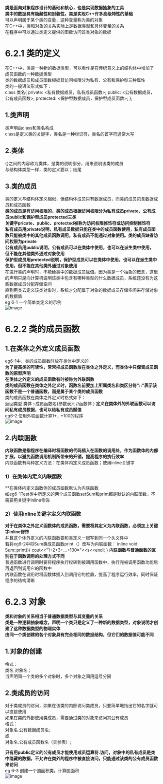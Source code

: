 **类是面向对象程序设计的基础和核心，也是实现数据抽象的工具**  
**类中的数据具有隐藏性和封装性，类是实现C++许多高级特性的基础**  
可以声明属于某个类的变量，这种变量称为类的对象  
在C++中，类和对象的关系实际上是数据类型和具体变量的关系  
在程序中可以通过类定义提供的函数访问该类对象的数据  
# 6.2.1 类的定义
在C++中，类是一种新的数据类型，可以看作是在传统意义上的结构体中增加了成员函数的一种数据类型  
类的数据成员和成员函数根据其访问权限分为私有、公有和保护型三种属性  
类的一般语法形式如下：  
class 类名{
private:
<私有数据成员，私有成员函数>;
public:
<公有数据成员，公有成员函数>;
protected:
<保护型数据成员，保护型成员函数>;
};
## 1.类声明
类声明由class和类名构成  
class是定义类的关键字，类名是一种标识符，类名的首字符通常大写  
## 2.类体
{}之间的内容称为类体，是类的说明部分，用来说明该类的成员  
与结构体类型一样，类的定义要以；结尾  
## 3.类的成员
类的定义与结构体定义相似，但结构体成员只有数据成员，而类的成员包含数据成员和成员函数  
**类的成员是有访问权限的，类的成员根据访问权限分为私有成员private、公有成员public和保护型成员protected三类**  
**关键字pricate、public、protected被称为访问权限修饰符或访问控制修饰符**  
**私有成员用private说明，私有成员数据只能在类中的成员函数使用，私有成员函数只能被类中的其他成员函数调用，私有成员不能通过对象使用。类的成员缺省访问权限为private**  
**公有成员用public说明，公有成员可以在类体中使用，也可以在派生类中使用，但不能在其他类外通过对象使用**  
**保护型成员用protected说明，保护型成员可以在类体中使用，也可以在派生类中使用，但不能在其他类外通过对象使用**  
在进行类的声明时，不能给类中的数据成员赋值。因为类是一个抽象的概念，这里的声明只是向计算机说明该类中包含有哪种类型的什么数据成员，系统还没有为这些数据成员分配存储空间  
直到用类去定义该类对象时，系统才分配属于对象的数据成员存储空间来存储对象的数据值  
eg 6-1 一个简单类定义的示例  
![image](https://user-images.githubusercontent.com/77609544/112716076-260bd580-8f1f-11eb-8b32-d20b77d4d12f.png)
# 6.2.2 类的成员函数
## 1.在类体之外定义成员函数
eg6-1中，类的成员函数时放在类体中定义的  
**为了提高类的可读性，常常把成员函数放在类体之外定义，而类体中只保留成员函数的原型声明**  
**在类体之外定义的成员函数有时被称为外联函数**  
**类的成员函数在类体之外定义时，函数名前要加上所属类名和类区分符"::"表示该函数不是一个普通函数，而是属于某个类的成员函数**  
类的成员函数在类体之外定义时格式如下：  
返回类型 类体 ::成员函数名{参数表}{
//函数体
}
**定义在类体外的外联函数可以访问私有成员数据，也可以给私有成员赋值**  
eg6-2 使用外联函数计算1+…+100的程序  
![image](https://user-images.githubusercontent.com/77609544/112717773-adf6dd00-8f29-11eb-8c87-cc9309f5bda1.png)
## 2.内联函数
**内联函数是指程序在编译时将函数的代码插入在函数的调用处，作为函数体的内部扩展，以避免函数调用机制所带来的开销，提高程序的执行效率**  
内联函数有两种定义方法：在类体内定义成员函数；使用inline关键字  
### 1）在类体内定义内联函数
**在类体内定义函数体的成员函数默认为内联函数  
如eg6-1Test类中所定义的两个成员函数setSum和print都是默认的内联函数，不需要用关键字inline修饰  
### 2）使用inline关键字定义内联函数
**对于在类体之外定义函数体的成员函数，需要将其定义为内联函数，必须加上关键字inline修饰**  
并且这个体外定义的内联函数要和类定义一起写到同一个头文件中  
若将eg6-2中将Sum类成员函数print（）改写为内联函数：
inline void Sum::print(){
cout<<"1+2+3+…+100="<<s<<endl;
}
**内联函数与普通函数的区别在于函数调用的处理方式不同**  
普通函数进行调用时要将程序执行权转到被调用函数中，执行完被调用函数功能后再返回到调用它的函数中  
内联函数在调用时将函数体插入到调用它的位置，提高了程序运行效率，同时保证程序的结构清晰  
# 6.2.3 对象
**类和对象的关系相当于普通数据类型与其变量的关系**  
**类是一种逻辑抽象概念，声明一个类只是定义了一种新的数据类型，对象说明才创建了这种数据类型的物理实体**  
**由同一个类创建的各个对象具有完全相同的数据结构，但它们的数据值可能不同**  
## 1.对象的创建
格式：  
类名 对象名；  
当声明同一个类的多个对象时，多个对象之间用逗号分隔  
## 2.类成员的访问
对于类成员的访问，如果在该类的内部访问类成员，只要简单地指出它的名字就可以直接使用  
如果在类的外部使用类成员，需要通过类的对象来访问其公有成员  
格式：   
对象名.公有数据成员名;  
或  
对象名.公有成员函数名（实参表）;  

**只有用public定义的公有成员才能使用成员运算符.访问，对象中的私有成员是类中隐藏的数据，不允许在类外的程序中被直接访问，只能通过该类的公有成员函数来访问**  
eg 6-3 创建一个圆面积类，计算圆面积  
![image](https://user-images.githubusercontent.com/77609544/112718163-1e9ef900-8f2c-11eb-999f-5bb488a652bb.png)
